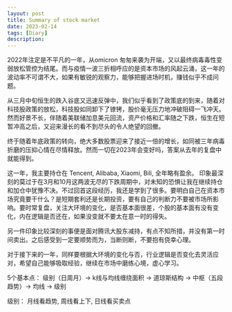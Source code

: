 ```yaml
---
layout: post
title: Summary of stock market
date: 2023-02-14
tags: [Diary]
description:
---
```


2022年注定是不平凡的一年，从omicron 匆匆来袭为开端，又以最终病毒毒性变弱放松管控为结尾。而与疫情一波三折相呼应的是资本市场的风起云涌，这一年的波动率不可谓不大，如果有敏锐的观察力，能够把握进场时机，赚钱似乎不成问题。

从三月中旬恒生的跌入谷底又迅速反弹中，我们似乎看到了政策底的到来，随着对科技股政策的放松，科技股如同卸下了镣铐，股价毫无压力地冲破阻碍一飞冲天。然而好景不长，伴随着美联储加息美元回流，资产价格和汇率随之下跌，恒生在短暂冲高之后，又迎来漫长的看不到尽头的令人绝望的回撤。

终于随着年底政策的转向，绝大多数股票迎来了接近一倍的增长，如同被三年病毒折磨的压抑心情在尽情释放。然而一切在2023年会变好吗，答案从去年的复盘中就能得到。

这一年，我主要持仓在 Tencent, Alibaba, Xiaomi, Bili, 全年略有盈余。
印象最深刻的莫过于在3月和10月这两波无尽的下跌周期中，对未知的恐惧让我在继续持仓和加仓中犹豫不决。不过回首这段经历，我还是学到了很多。要明白自己在资本市场究竟要干什么？是短期套利还是长期投资，要有自己的判断力不要被市场所影响。要时常复盘，关注大环境的变化，是否基本面很差，个股的基本面有没有变化，内在逻辑是否还在，如果没变就不要太在意一时的得失。

另一件印象比较深刻的事便是面对腾讯大股东减持，有点不知所措，并没有第一时间卖出。之后感受到一定要顺势而为，当断则断，不要抱有侥幸心理。

对于接下来的一年，同样要根据大环境的变化与否，行业逻辑是否变化去灵活应对，希望自己能够吸取经验，继续在市场中磨练心境，虚心学习。


5个基本点： 级别（日周月）-> k线与均线缠绕面积 -> 道琼斯结构 -> 中枢（五段趋势）-> 均线 -> 级别

级别： 月线看趋势, 周线看上下, 日线看买卖点